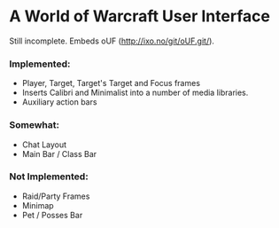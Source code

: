 # A World of Warcraft User Interface

Still incomplete. Embeds oUF (http://ixo.no/git/oUF.git/).

### Implemented:

* Player, Target, Target's Target and Focus frames
* Inserts Calibri and Minimalist into a number of media libraries.
* Auxiliary action bars

### Somewhat: 

* Chat Layout
* Main Bar / Class Bar

### Not Implemented:

* Raid/Party Frames
* Minimap
* Pet / Posses Bar
